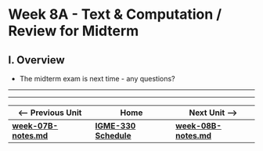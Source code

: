 # Week 8A - Text & Computation / Review for Midterm

## I. Overview
- The midterm exam is next time - any questions?




<hr><hr>

| <-- Previous Unit | Home | Next Unit -->
| --- | --- | --- 
| [**week-07B-notes.md**](week-07B-notes.md)     |  [**IGME-330 Schedule**](../schedule.md) | [**week-08B-notes.md**](week-08B-notes.md)
